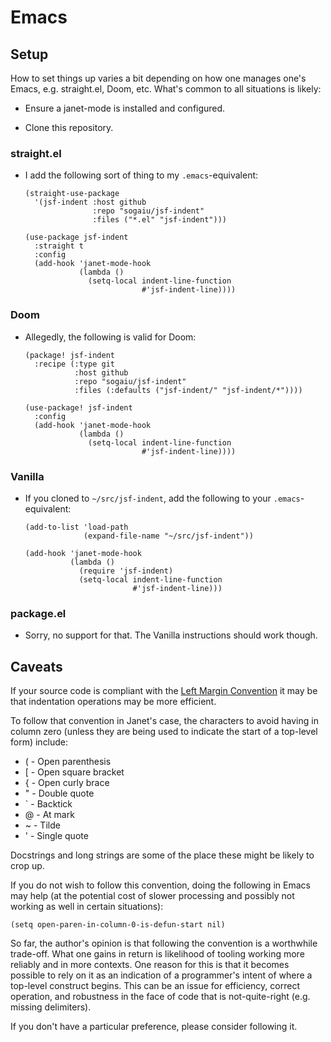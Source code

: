 # Emacs

## Setup

How to set things up varies a bit depending on how one manages one's
Emacs, e.g. straight.el, Doom, etc.  What's common to all situations
is likely:

* Ensure a janet-mode is installed and configured.

* Clone this repository.

### straight.el

* I add the following sort of thing to my `.emacs`-equivalent:
    ```
    (straight-use-package
      '(jsf-indent :host github
                   :repo "sogaiu/jsf-indent"
                   :files ("*.el" "jsf-indent")))

    (use-package jsf-indent
      :straight t
      :config
      (add-hook 'janet-mode-hook
                (lambda ()
                  (setq-local indent-line-function
                              #'jsf-indent-line))))
    ```

### Doom

* Allegedly, the following is valid for Doom:
    ```
    (package! jsf-indent
      :recipe (:type git
               :host github
               :repo "sogaiu/jsf-indent"
               :files (:defaults ("jsf-indent/" "jsf-indent/*"))))

    (use-package! jsf-indent
      :config
      (add-hook 'janet-mode-hook
                (lambda ()
                  (setq-local indent-line-function
                              #'jsf-indent-line))))
    ```

### Vanilla

* If you cloned to `~/src/jsf-indent`, add the following to your
  `.emacs`-equivalent:
    ```
    (add-to-list 'load-path
                 (expand-file-name "~/src/jsf-indent"))

    (add-hook 'janet-mode-hook
              (lambda ()
                (require 'jsf-indent)
                (setq-local indent-line-function
                            #'jsf-indent-line)))
    ```

### package.el

* Sorry, no support for that.  The Vanilla instructions should work
  though.

## Caveats

If your source code is compliant with the [Left Margin Convention](https://www.gnu.org/software/emacs/manual/html_node/emacs/Left-Margin-Paren.html)
it may be that indentation operations may be more efficient.

To follow that convention in Janet's case, the characters to avoid having
in column zero (unless they are being used to indicate the start of a
top-level form) include:

* ( - Open parenthesis
* [ - Open square bracket
* { - Open curly brace
* " - Double quote
* ` - Backtick
* @ - At mark
* ~ - Tilde
* ' - Single quote

Docstrings and long strings are some of the place these might be likely to
crop up.

If you do not wish to follow this convention, doing the following in Emacs
may help (at the potential cost of slower processing and possibly not
working as well in certain situations):

```
(setq open-paren-in-column-0-is-defun-start nil)
```

So far, the author's opinion is that following the convention is a
worthwhile trade-off.  What one gains in return is likelihood of tooling
working more reliably and in more contexts.  One reason for this is that
it becomes possible to rely on it as an indication of a programmer's intent
of where a top-level construct begins.  This can be an issue for
efficiency, correct operation, and robustness in the face of code that is
not-quite-right (e.g. missing delimiters).

If you don't have a particular preference, please consider following it.

